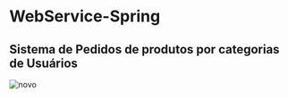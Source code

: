 # WebService-Spring

## Sistema de Pedidos de produtos por categorias de Usuários
![novo](https://user-images.githubusercontent.com/15651513/98317711-c89cd980-1fbb-11eb-9be0-d857bcf3a973.png)

